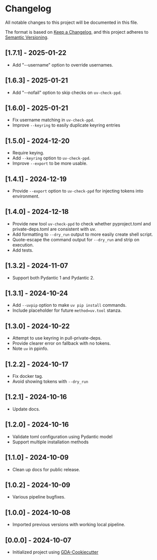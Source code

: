# Changelog

All notable changes to this project will be documented in this file.

The format is based on [Keep a Changelog](https://keepachangelog.com/en/1.1.0/),
and this project adheres to [Semantic Versioning](https://semver.org/spec/v2.0.0.html).

## [1.7.1] - 2025-01-22

- Add "--username" option to override usernames.

## [1.6.3] - 2025-01-21

- Add "--nofail" option to skip checks on `uv-check-ppd`.

## [1.6.0] - 2025-01-21

- Fix username matching in `uv-check-ppd`.
- Improve `--keyring` to easily duplicate keyring entries

## [1.5.0] - 2024-12-20

- Require keying.
- Add `--keyring` option to `uv-check-ppd`.
- Improve `--export` to be more usable.

## [1.4.1] - 2024-12-19

- Provide `--export` option to `uv-check-ppd` for injecting tokens into environment.

## [1.4.0] - 2024-12-18

- Provide new tool `uv-check-ppd` to check whether pyproject.toml and
  private-deps.toml are consistent with uv.
- Add formatting to `--dry_run` output to more easily create shell script.
- Quote-escape the command output for `--dry_run` and strip on execution.
- Add tests.

## [1.3.2] - 2024-11-07

- Support both Pydantic 1 and Pydantic 2.

## [1.3.1] - 2024-10-24

- Add `--uvpip` option to make `uv pip install` commands.
- Include placeholder for future `method=uv.tool` stanza.

## [1.3.0] - 2024-10-22

- Attempt to use keyring in pull-private-deps.
- Provide clearer error on fallback with no tokens.
- Note `uv` in ppinfo.

## [1.2.2] - 2024-10-17

- Fix docker tag.
- Avoid showing tokens with `--dry_run`

## [1.2.1] - 2024-10-16

- Update docs.

## [1.2.0] - 2024-10-16

- Validate toml configuration using Pydantic model
- Support multiple installation methods

## [1.1.0] - 2024-10-09

- Clean up docs for public release.

## [1.0.2] - 2024-10-09

- Various pipeline bugfixes.

## [1.0.0] - 2024-10-08

- Imported previous versions with working local pipeline.

## [0.0.0] - 2024-10-07

- Initialized project using [GDA-Cookiecutter](https://gitlab.geomdata.com/geomdata/gda-cookiecutter)
